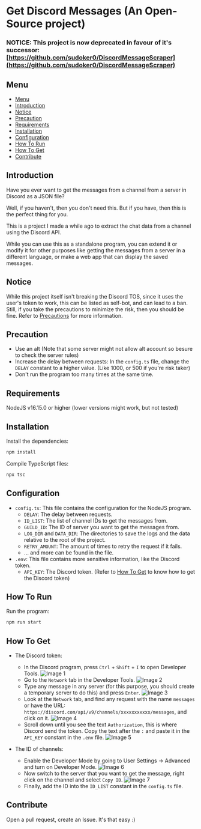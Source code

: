 # Get Discord Messages (An Open-Source project)

### NOTICE: This project is now deprecated in favour of it's successor: [https://github.com/sudoker0/DiscordMessageScraper](https://github.com/sudoker0/DiscordMessageScraper)

## Menu
 - [Menu](#menu)
 - [Introduction](#introduction)
 - [Notice](#notice)
 - [Precaution](#precaution)
 - [Requirements](#precaution)
 - [Installation](#installation)
 - [Configuration](#configuration)
 - [How To Run](#how-to-run)
 - [How To Get](#how-to-get)
 - [Contribute](#contribute)

## Introduction
Have you ever want to get the messages from a channel from a server in Discord as a JSON file?

Well, if you haven't, then you don't need this. But if you have, then this is the perfect thing for you.

This is a project I made a while ago to extract the chat data from a channel using the Discord API.

While you can use this as a standalone program, you can extend it or modify it for other purposes like getting the messages from a server in a different language, or make a web app that can display the saved messages.

## Notice
While this project itself isn't breaking the Discord TOS, since it uses the user's token to work, this can be listed as self-bot, and can lead to a ban. Still, if you take the precautions to minimize the risk, then you should be fine. Refer to [Precautions](#precautions) for more information.

## Precaution
 - Use an alt (Note that some server might not allow alt account so besure to check the server rules)
 - Increase the delay between requests: In the `config.ts` file, change the `DELAY` constant to a higher value. (Like 1000, or 500 if you're risk taker)
 - Don't run the program too many times at the same time.

## Requirements
NodeJS v16.15.0 or higher (lower versions might work, but not tested)

## Installation
Install the dependencies:
```bash
npm install
```
Compile TypeScript files:
```bash
npx tsc
```

## Configuration
 - `config.ts`: This file contains the configuration for the NodeJS program.
   - `DELAY`: The delay between requests.
   - `ID_LIST`: The list of channel IDs to get the messages from.
   - `GUILD_ID`: The ID of server you want to get the messages from.
   - `LOG_DIR` and `DATA_DIR`: The directories to save the logs and the data relative to the root of the project.
   - `RETRY_AMOUNT`: The amount of times to retry the request if it fails.
   - ... and more can be found in the file.
 - `.env`: This file contains more sensitive information, like the Discord token.
   - `API_KEY`: The Discord token. (Refer to [How To Get](#how-to-get) to know how to get the Discord token)

## How To Run
Run the program:
```bash
npm run start
```

## How To Get
 - The Discord token:
   - In the Discord program, press `Ctrl` + `Shift` + `I` to open Developer Tools.
   ![Image 1](./help/1.png)
   - Go to the `Network` tab in the Developer Tools.
   ![Image 2](./help/2.png)
   - Type any message in any server (for this purpose, you should create a temporary server to do this) and press `Enter`.
   ![Image 3](./help/3.png)
   - Look at the `Network` tab, and find any request with the name `messages` or have the URL: `https://discord.com/api/v9/channels/xxxxxxxxxxx/messages`, and click on it.
   ![Image 4](./help/4.png)
   - Scroll down until you see the text `Authorization`, this is where Discord send the token. Copy the text after the `:` and paste it in the `API_KEY` constant in the `.env` file.
   ![Image 5](./help/5.png)

 - The ID of channels:
   - Enable the Developer Mode by going to User Settings -> Advanced and turn on Developer Mode.
   ![Image 6](./help/6.png)
   - Now switch to the server that you want to get the message, right click on the channel and select `Copy ID`.
   ![Image 7](./help/7.png)
   - Finally, add the ID into the `ID_LIST` constant in the `config.ts` file.

## Contribute
Open a pull request, create an Issue. It's that easy :)